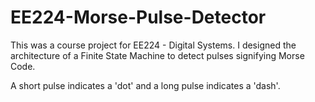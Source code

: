 # EE224-Morse-Pulse-Detector
This was a course project for EE224 - Digital Systems. I designed the architecture of a Finite State Machine to detect pulses signifying Morse Code.

A short pulse indicates a 'dot' and a long pulse indicates a 'dash'.
